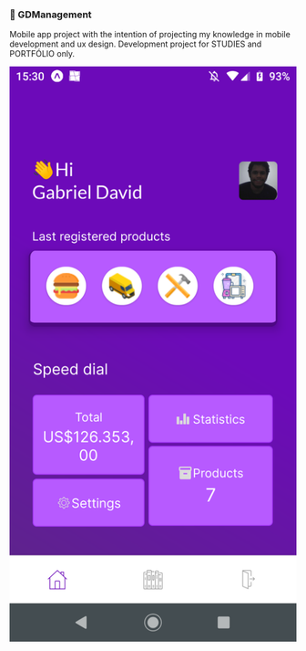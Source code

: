 ### 📲 GDManagement
Mobile app project with the intention of 
projecting my knowledge in mobile development and ux design. 
Development project for STUDIES and PORTFÓLIO only.

![ImagemSistema](public/img/Screenshot_20220718-153045.png)
